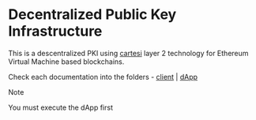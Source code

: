 # Decentralized Public Key Infrastructure

This is a descentralized PKI using [cartesi](https://cartesi.io/) layer 2 technology 
for Ethereum Virtual Machine based blockchains.

Check each documentation into the folders - [client](./client/) | [dApp](./dapp/)
> [!NOTE]
> You must execute the dApp first

